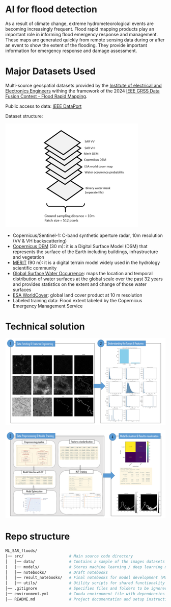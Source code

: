 # AI for flood detection

As a result of climate change, extreme hydrometeorological events are becoming increasingly frequent. Flood rapid mapping products play an important role in informing flood emergency response and management. These maps are generated quickly from remote sensing data during or after an event to show the extent of the flooding. They provide important information for emergency response and damage assessment. 

# Major Datasets Used

Multi-source geospatial datasets provided by the [Institute of electrical and Electronics Engineers](https://www.ieee.org/) withing the framework of the 2024 [IEEE GRSS Data Fusion Contest - Flood Rapid Mapping](https://www.grss-ieee.org/community/technical-committees/2024-ieee-grss-data-fusion-contest/). 

Public access to data: [IEEE DataPort](https://ieee-dataport.org/competitions/2024-ieee-grss-data-fusion-contest-flood-rapid-mapping)

Dataset structure: 

![Data structure](https://github.com/mariarisco/ML_SAR_floods/blob/main/src/img/Data_structure.png)

- Copernicus/Sentinel-1: C-band synthetic aperture radar, 10m resolution (VV & VH backscattering)
- [Copernicus DEM](https://dataspace-copernicus-eu.translate.goog/explore-data/data-collections/copernicus-contributing-missions/collections-description/COP-DEM?_x_tr_sl=en&_x_tr_tl=es&_x_tr_hl=es&_x_tr_pto=sc) (30 m): it is a Digital Surface Model (DSM) that represents the surface of the Earth including buildings, infrastructure and vegetation
- [MERIT](https://hydro.iis.u-tokyo.ac.jp/~yamadai/MERIT_DEM/) (90 m): it is a digital terrain model widely used in the hydrology scientific community
- [Global Surface Water Occurrence](https://global-surface-water.appspot.com/): maps the location and temporal distribution of water surfaces at the global scale over the past 32 years and provides statistics on the extent and change of those water surfaces
- [ESA WorldCover](https://esa-worldcover.org/en/data-access): global land cover product at 10 m resolution
- Labeled training data: Flood extent labeled by the Copernicus Emergency Management Service

# Technical solution

![Workflow1](https://github.com/mariarisco/ML_SAR_floods/blob/main/src/img/Workflow1.png)

![Workflow2](https://github.com/mariarisco/ML_SAR_floods/blob/main/src/img/Workflow2.png)

# Repo structure

```bash
ML_SAR_floods/
│── src/                    # Main source code directory
│   │── data/               # Contains a sample of the images datasets for training and testing
│   │── models/             # Stores machine learning / deep learning models
│   │── notebooks/          # Draft notebooks
│   │── result_notebooks/   # Final notebooks for model development (Machine Learning and MLP models)
│   │── utils/              # Utility scripts for shared functionality
│── .gitignore              # Specifies files and folders to be ignored by Git
│── environment.yml         # Conda environment file with dependencies
│── README.md               # Project documentation and setup instructions
```
